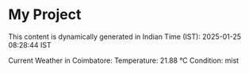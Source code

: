 # My Project

This content is dynamically generated in Indian Time (IST): 2025-01-25 08:28:44 IST


Current Weather in Coimbatore:
Temperature: 21.88 °C
Condition: mist
